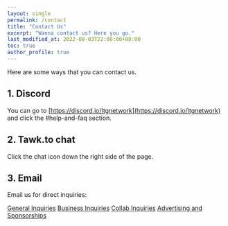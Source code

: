 ```yaml
---
layout: single
permalink: /contact
title: "Contact Us"
excerpt: "Wanna contact us? Here you go."
last_modified_at: 2022-08-03T22:00:00+08:00
toc: true
author_profile: true
---
```


Here are some ways that you can contact us.

## 1. Discord

You can go to [https://discord.io/ltgnetwork](https://discord.io/ltgnetwork) and click the #help-and-faq section.

## 2. Tawk.to chat

Click the chat icon down the right side of the page.

## 3. Email

Email us for direct inquiries:

[General Inquiries](mailto:general@ltg.network)
[Business Inquiries](mailto:business@ltg.network)
[Collab Inquiries](mailto:collab@ltg.network)
[Advertising and Sponsorships](mailto:advertisement@ltg.network)
